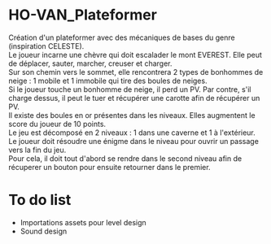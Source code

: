 # HO-VAN_Plateformer

Création d'un plateformer avec des mécaniques de bases du genre (inspiration CELESTE).  
Le joueur incarne une chèvre qui doit escalader le mont EVEREST. Elle peut de déplacer, sauter, marcher, creuser et charger.  
Sur son chemin vers le sommet, elle rencontrera 2 types de bonhommes de neige : 1 mobile et 1 immobile qui tire des boules de neiges.  
Si le joueur touche un bonhomme de neige, il perd un PV. Par contre, s'il charge dessus, il peut le tuer et récupérer une carotte afin de récupérer un PV.  
Il existe des boules en or présentes dans les niveaux. Elles augmentent le score du joueur de 10 points.  
Le jeu est décomposé en 2 niveaux : 1 dans une caverne et 1 à l'extérieur. Le joueur doit résoudre une énigme dans le niveau pour ouvrir un passage vers la fin du jeu.  
Pour cela, il doit tout d'abord se rendre dans le second niveau afin de récuperer un bouton pour ensuite retourner dans le premier.  

# To do list
- Importations assets pour level design
- Sound design
